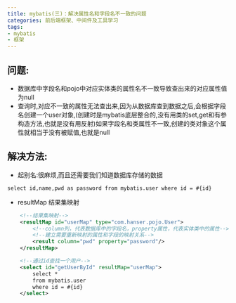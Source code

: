 ```yaml
---
title: mybatis(三)：解决属性名和字段名不一致的问题
categories: 前后端框架、中间件及工具学习
tags:
- mybatis
- 框架 
---
```


## 问题:

- 数据库中字段名和pojo中对应实体类的属性名不一致导致查出来的对应属性值为null
- 查询时,对应不一致的属性无法查出来,因为从数据库查到数据之后,会根据字段名创建一个user对象,(创建时是mybatis底层整合的,没有用类的set,get和有参构造方法,也就是没有用反射)如果字段名和类属性不一致,创建的类对象这个属性就相当于没有被赋值,也就是null
## 解决方法:

- 起别名:很麻烦,而且还需要我们知道数据库存储的数据

```mysql
select id,name,pwd as password from mybatis.user where id = #{id}
```
- resultMap 结果集映射
```xml
    <!--结果集映射-->
    <resultMap id="userMap" type="com.hanser.pojo.User">
        <!--column列，代表数据库中的字段名，property属性，代表实体类中的属性-->
        <!--建立需要重新映射的属性和字段的映射关系-->
        <result column="pwd" property="password"/>
    </resultMap>

    <!--通过id查找一个用户-->
    <select id="getUserById" resultMap="userMap">
        select *
        from mybatis.user
        where id = #{id}
    </select>
```